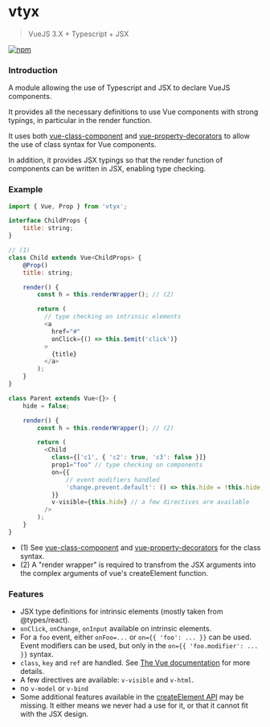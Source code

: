 # vtyx

> VueJS 3.X + Typescript + JSX

[![npm](https://img.shields.io/npm/v/vtyx.svg)](https://www.npmjs.com/package/vtyx)

### Introduction

A module allowing the use of Typescript and JSX to declare VueJS components.

It provides all the necessary definitions to use Vue components with strong
typings, in particular in the render function.

It uses both [vue-class-component](https://github.com/vuejs/vue-class-component)
and [vue-property-decorators](https://github.com/kaorun343/vue-property-decorator)
to allow the use of class syntax for Vue components.

In addition, it provides JSX typings so that the render function of components
can be written in JSX, enabling type checking.

### Example

```js
import { Vue, Prop } from 'vtyx';

interface ChildProps {
    title: string;
}

// (1)
class Child extends Vue<ChildProps> {
    @Prop()
    title: string;

    render() {
        const h = this.renderWrapper(); // (2)

        return (
          // type checking on intrinsic elements
          <a
            href="#"
            onClick={() => this.$emit('click')}
          >
            {title}
          </a>
        );
    }
}

class Parent extends Vue<{}> {
    hide = false;

    render() {
        const h = this.renderWrapper(); // (2)

        return (
          <Child
            class={['c1', { 'c2': true, 'c3': false }]}
            prop1="foo" // type checking on components
            on={{
                // event modifiers handled
                'change.prevent.default': () => this.hide = !this.hide,
            }}
            v-visible={this.hide} // a few directives are available
          />
        );
    }
}
```

* (1) See [vue-class-component](https://github.com/vuejs/vue-class-component)
      and [vue-property-decorators](https://github.com/kaorun343/vue-property-decorator)
      for the class syntax.
* (2) A "render wrapper" is required to transfrom the JSX arguments into the complex arguments
      of vue's createElement function.

### Features

* JSX type definitions for intrinsic elements (mostly taken from @types/react).
* `onClick`, `onChange`, `onInput` available on intrinsic elements.
* For a `foo` event, either `onFoo=...` or `on={{ 'foo': ... }}` can be used.
  Event modifiers can be used, but only in the `on={{ 'foo.modifier': ... }}`
  syntax.
* `class`, `key` and `ref` are handled. See
  [The Vue documentation](https://v3.vuejs.org/guide/component-attrs.html#attribute-inheritance)
  for more details.
* A few directives are available: `v-visible` and `v-html`.
* no `v-model` or `v-bind`
* Some additional features available in the
  [createElement API](https://v3.vuejs.org/guide/render-function.html#creating-component-vnodes)
  may be missing. It either means we never had a use for it, or that it
  cannot fit with the JSX design.
